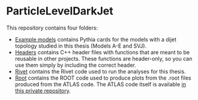 # ParticleLevelDarkJet
This repository contains four folders:

- [Example models](https://github.com/DarkJets-hep/ParticleLevelDarkJet/tree/main/Example%20models) contains Pythia cards for the models with a dijet topology studied in this thesis (Models A-E and SVJ).
- [Headers](https://github.com/DarkJets-hep/ParticleLevelDarkJet/tree/main/Headers) contains C++ header files with functions that are meant to be reusable in other projects. These functions are header-only, so you can use them simply by including the correct header.
- [Rivet](https://github.com/DarkJets-hep/ParticleLevelDarkJet/tree/main/Rivet) contains the Rivet code used to run the analyses for this thesis.
- [Root](https://github.com/DarkJets-hep/ParticleLevelDarkJet/tree/main/Root) contains the ROOT code used to produce plots from the .root files produced from the ATLAS code. The ATLAS code itself is available [in this private repository](https://github.com/DarkJets-hep/Atlas-DarkJetStudies).
